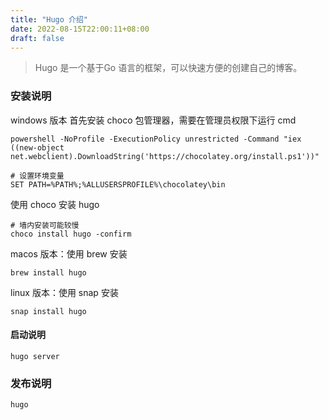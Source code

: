 ```yaml
---
title: "Hugo 介绍"
date: 2022-08-15T22:00:11+08:00
draft: false
---
```


> Hugo 是一个基于Go 语言的框架，可以快速方便的创建自己的博客。

### 安装说明

windows 版本
首先安装 choco 包管理器，需要在管理员权限下运行 cmd

```shell
powershell -NoProfile -ExecutionPolicy unrestricted -Command "iex ((new-object net.webclient).DownloadString('https://chocolatey.org/install.ps1'))"
```

```shell
# 设置环境变量
SET PATH=%PATH%;%ALLUSERSPROFILE%\chocolatey\bin
```
使用 choco 安装 hugo
```
# 墙内安装可能较慢
choco install hugo -confirm
```

macos 版本：使用 brew 安装

```shell
brew install hugo
```

linux 版本：使用 snap 安装

```shell
snap install hugo
```


#### 启动说明

```shell
hugo server
```

### 发布说明

```shell
hugo
```
